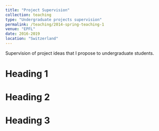 ```yaml
---
title: "Project Supervision"
collection: teaching
type: "Undergraduate projects supervision"
permalink: /teaching/2014-spring-teaching-1
venue: "EPFL"
date: 2016-2019
location: "Switzerland"
---
```



Supervision of project ideas that I propose to undergraduate students.

Heading 1
======

Heading 2
======

Heading 3
======
